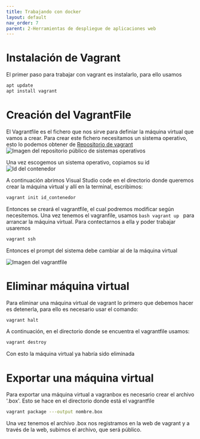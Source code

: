 ```yaml
---
title: Trabajando con docker
layout: default
nav_order: 7
parent: 2-Herramientas de despliegue de aplicaciones web
---
```

# Instalación de Vagrant
El primer paso para trabajar con vagrant es instalarlo, para ello usamos 
```bash
apt update
apt install vagrant
```

# Creación del VagrantFile
El Vagrantfile es el fichero que nos sirve para definiar la máquina virtual que vamos a crear. Para crear este fichero necesitamos un sistema operativo, esto lo podemos obtener de [Repositorio de vagrant](https://app.vagrantup.com/boxes/search)
![Imagen del repositorio público de sistemas operativos](/imagenes/vagrantbox.jpg)

Una vez escogemos un sistema operativo, copiamos su id
![Id del contenedor ](/imagenes/ubuntufocal.jpg)

A continuación abrimos Visual Studio code en el directorio donde queremos crear la máquina virtual y allí en la terminal, escribimos:
```bash
vagrant init id_contenedor
```
Entonces se creará el vagrantfile, el cual podremos modificar según necesitemos. Una vez tenemos el vagranfile, usamos ```bash vagrant up ``` para arrancar la máquina virtual.
Para contectarnos a ella y poder trabajar usaremos
```bash
vagrant ssh
```
Entonces el prompt del sistema debe cambiar al de la máquina virtual

![Imagen del vagrantfile](/imagenes/vagrantfile.jpg)

# Eliminar máquina virtual
Para eliminar una máquina virtual de vagrant lo primero que debemos hacer es detenerla, para ello es necesario usar el comando:
```bash
vagrant halt
```
A continuación, en el directorio donde se encuentra el vagrantfile usamos:
```bash
vagrant destroy
```
Con esto la máquina virtual ya habría sido eliminada

# Exportar una máquina virtual
Para exportar una máquina virtual a vagranbox es necesario crear el archivo '.box'. Esto se hace en el directorio donde está el vagrantfile
```bash
vagrant package ---output nombre.box
```
Una vez tenemos el archivo .box nos registramos en la web de vagrant y a través de la web, subimos el archivo, que será público.